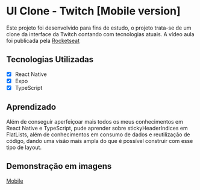 # UI Clone - Twitch [Mobile version]

Este projeto foi desenvolvido para fins de estudo, o projeto trata-se de um clone da interface da Twitch contando com tecnologias atuais. A vídeo aula foi publicada pela [Rocketseat](https://www.youtube.com/watch?v=bJVp_vlvMwQ&t=2756s)

## Tecnologias Utilizadas

- [X] React Native
- [X] Expo
- [X] TypeScript

## Aprendizado

Além de conseguir aperfeiçoar mais todos os meus conhecimentos em React Native e TypeScript, pude aprender sobre stickyHeaderIndices em FlatLists, além de conhecimentos em consumo de dados e reutilização de código, dando uma visão mais ampla do que é possível construir com esse tipo de layout.

## Demonstração em imagens

[Mobile](https://www.linkedin.com/posts/jo%C3%A3o-mateus-coelho_javascript-reactjs-reactnative-activity-6704527610090795008-0Zey)
